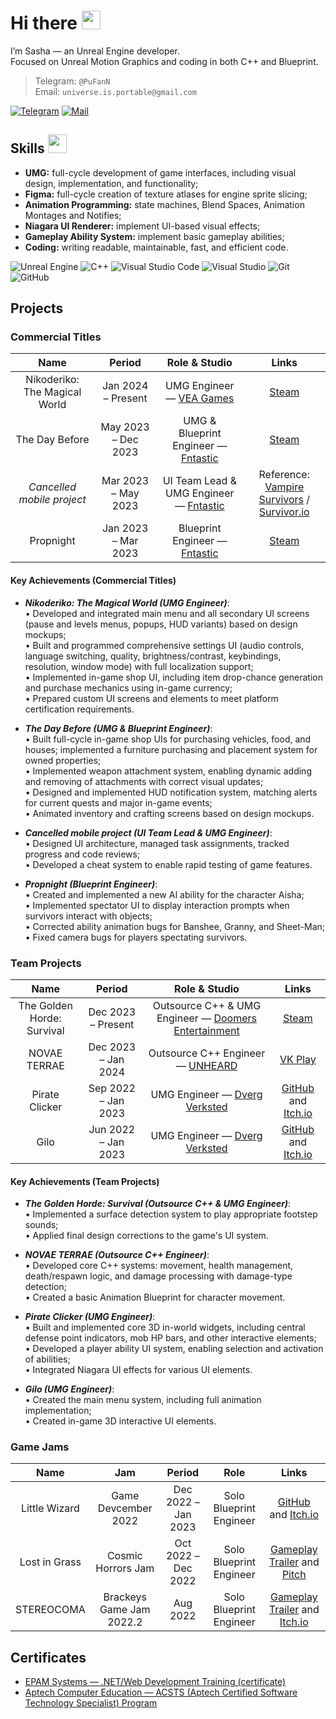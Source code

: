 # Hi there <img src="https://raw.githubusercontent.com/MartinHeinz/MartinHeinz/master/wave.gif" width="30px">

I’m Sasha — an Unreal Engine developer.<br>
Focused on Unreal Motion Graphics and coding in both C++ and Blueprint.

> Telegram: `@PuFanN`<br>
> Email: `universe.is.portable@gmail.com`

[![Telegram](https://img.shields.io/badge/Telegram-@PuFanN-blue?style=for-the-badge)](https://t.me/PuFanN)
[![Mail](https://img.shields.io/badge/Email-universe.is.portable%40gmail.com-red?style=for-the-badge)](mailto:universe.is.portable@gmail.com)

## Skills <img src="https://user-images.githubusercontent.com/34418187/202911895-f5e9690b-9772-4c3a-8ba6-d6ad2039e3b4.gif" width="30px">

* **UMG:** full-cycle development of game interfaces, including visual design, implementation, and functionality;
* **Figma:** full-cycle creation of texture atlases for engine sprite slicing;
* **Animation Programming:** state machines, Blend Spaces, Animation Montages and Notifies;
* **Niagara UI Renderer:** implement UI-based visual effects;
* **Gameplay Ability System:** implement basic gameplay abilities;
* **Coding:** writing readable, maintainable, fast, and efficient code.

<img alt="Unreal Engine" src="https://img.shields.io/badge/unrealengine-%23313131.svg?style=for-the-badge&logo=unrealengine&logoColor=white"/> <img alt="C++" src="https://img.shields.io/badge/c++-%2300599C.svg?style=for-the-badge&logo=c%2B%2B&logoColor=white"/> <img alt="Visual Studio Code" src="https://img.shields.io/badge/VisualStudioCode-0078d7.svg?style=for-the-badge&logo=visual-studio-code&logoColor=white"/> <img alt="Visual Studio" src="https://img.shields.io/badge/VisualStudio-5C2D91.svg?style=for-the-badge&logo=visual-studio&logoColor=white"/> <img alt="Git" src="https://img.shields.io/badge/git-%23F05033.svg?style=for-the-badge&logo=git&logoColor=white"/> ![GitHub](https://img.shields.io/badge/github-%23121011.svg?style=for-the-badge&logo=github&logoColor=white)

## Projects

### Commercial Titles
| Name | Period | Role & Studio | Links |
|:-----:|:-----:|:-----:|:-----:|
| Nikoderiko: The Magical World |Jan 2024 – Present| UMG Engineer — [VEA Games](https://www.veagames.com/)| [Steam](https://store.steampowered.com/app/2374190/Nikoderiko/) |
| The Day Before |May 2023 – Dec 2023| UMG & Blueprint Engineer — [Fntastic](https://ru.fntastic.com/)| [Steam](https://store.steampowered.com/app/1372880/The_Day_Before/) |
| *Cancelled mobile project* |Mar 2023 – May 2023| UI Team Lead & UMG Engineer — [Fntastic](https://ru.fntastic.com/)| Reference:<br>[Vampire Survivors](https://store.steampowered.com/app/1794680/Vampire_Survivors/) / [Survivor.io](https://www.bluestacks.com/ru/apps/adventure/survivor-io-on-pc.html?search=Survivor\.io) |
| Propnight |Jan 2023 – Mar 2023| Blueprint Engineer — [Fntastic](https://ru.fntastic.com/)| [Steam](https://store.steampowered.com/app/1549180/Propnight/) |

#### Key Achievements (Commercial Titles)
- ***Nikoderiko: The Magical World (UMG Engineer)***:<br>
  • Developed and integrated main menu and all secondary UI screens (pause and levels menus, popups, HUD variants) based on design mockups;<br>
  • Built and programmed comprehensive settings UI (audio controls, language switching, quality, brightness/contrast, keybindings, resolution, window mode) with full localization support;<br>
  • Implemented in-game shop UI, including item drop-chance generation and purchase mechanics using in-game currency;<br>
  • Prepared custom UI screens and elements to meet platform certification requirements.

- ***The Day Before (UMG & Blueprint Engineer)***:<br>
  • Built full-cycle in-game shop UIs for purchasing vehicles, food, and houses; implemented a furniture purchasing and placement system for owned properties;<br>
  • Implemented weapon attachment system, enabling dynamic adding and removing of attachments with correct visual updates;<br>
  • Designed and implemented HUD notification system, matching alerts for current quests and major in-game events;<br>
  • Animated inventory and crafting screens based on design mockups.

- ***Cancelled mobile project (UI Team Lead & UMG Engineer)***:<br>
  • Designed UI architecture, managed task assignments, tracked progress and code reviews;<br>
  • Developed a cheat system to enable rapid testing of game features.

- ***Propnight (Blueprint Engineer)***:<br>
  • Created and implemented a new AI ability for the character Aisha;<br>
  • Implemented spectator UI to display interaction prompts when survivors interact with objects;<br>
  • Corrected ability animation bugs for Banshee, Granny, and Sheet-Man;<br>
  • Fixed camera bugs for players spectating survivors.

### Team Projects
| Name | Period | Role & Studio |  Links |
|:-----:|:-----:|:-----:|:-----:|
| The Golden Horde: Survival |Dec 2023 – Present| Outsource C++ & UMG Engineer — [Doomers Entertainment](https://thegoldenhorde.uz/)| [Steam](https://store.steampowered.com/app/3244040/The_Golden_Horde_Survival/) |
| NOVAE TERRAE |Dec 2023 – Jan 2024| Outsource C++ Engineer — [UNHEARD](https://vk.com/unheardgames)| [VK Play](https://vkplay.ru/play/game/novae_terrae/) |
| Pirate Clicker |Sep 2022 – Jan 2023| UMG Engineer — [Dverg Verksted](https://github.com/Dverg-Verksted)| [GitHub](https://github.com/Dverg-Verksted/PirateClicker) and [Itch.io](https://dvergverksted.itch.io/pirate-clicker) |
| Gilo |Jun 2022 – Jan 2023| UMG Engineer — [Dverg Verksted](https://github.com/Dverg-Verksted)| [GitHub](https://github.com/Dverg-Verksted/Gilo) and [Itch.io](https://dvergverksted.itch.io/horror-game) |

#### Key Achievements (Team Projects)
- ***The Golden Horde: Survival (Outsource C++ & UMG Engineer)***:<br>
  • Implemented a surface detection system to play appropriate footstep sounds;<br>
  • Applied final design corrections to the game's UI system.

- ***NOVAE TERRAE (Outsource C++ Engineer)***:<br>
  • Developed core C++ systems: movement, health management, death/respawn logic, and damage processing with damage-type detection;<br>
  • Created a basic Animation Blueprint for character movement.

- ***Pirate Clicker (UMG Engineer)***:<br>
  • Built and implemented core 3D in-world widgets, including central defense point indicators, mob HP bars, and other interactive elements;<br>
  • Developed a player ability UI system, enabling selection and activation of abilities;<br>
  • Integrated Niagara UI effects for various UI elements.
  
- ***Gilo (UMG Engineer)***:<br>
  • Created the main menu system, including full animation implementation;<br>
  • Created in-game 3D interactive UI elements.
  
### Game Jams
| Name | Jam | Period | Role |  Links |
|:-----:|:-----:|:-----:|:-----:|:-----:|
| Little Wizard |Game Devcember 2022|Dec 2022 – Jan 2023| Solo Blueprint Engineer | [GitHub](https://github.com/Por7ableWorlD/Little_Wizard) and [Itch.io](https://por7ableworld.itch.io/little-wizard) |
| Lost in Grass |Cosmic Horrors Jam|Oct 2022 – Dec 2022| Solo Blueprint Engineer | [Gameplay Trailer](https://youtu.be/epFkhUCsgmA) and [Pitch](https://portfolio.hse.ru/Project/149348#149348_3263401) |
| STEREOCOMA |Brackeys Game Jam 2022.2|Aug 2022| Solo Blueprint Engineer | [Gameplay Trailer](https://youtu.be/3MnY63UvC1o) and [Itch.io](https://itch.io/jam/brackeys-8/rate/1680058) |

## Certificates
* [EPAM Systems — .NET/Web Development Training (certificate)](https://drive.google.com/file/d/1b6xx28p_QM6FbyuxRjVeUYWLmZgQgvCo/view)  
* [Aptech Computer Education — ACSTS (Aptech Certified Software Technology Specialist) Program](https://drive.google.com/file/d/1PWX7pavxeaKBpJs4jzXfZl-POjCK4Ymh/view)  
